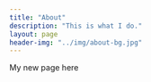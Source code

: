 ```yaml
---
title: "About"
description: "This is what I do."
layout: page
header-img: "../img/about-bg.jpg"
---
```


My new page here
